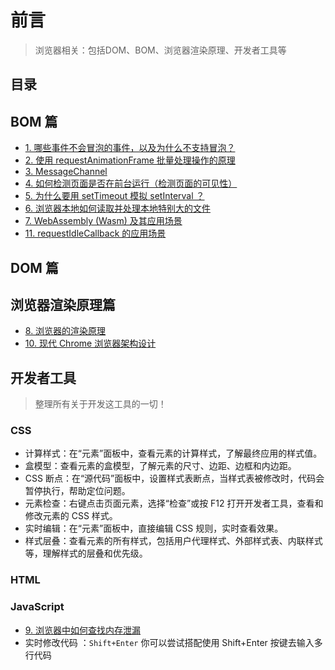 
# 前言


> 浏览器相关：包括DOM、BOM、浏览器渲染原理、开发者工具等


## 目录
<!-- toc -->
 ## BOM 篇 

- [1. 哪些事件不会冒泡的事件，以及为什么不支持冒泡？](/post/7cRlGnSu.html)
- [2. 使用 requestAnimationFrame 批量处理操作的原理](/post/vCdo8uDh.html)
- [3. MessageChannel](/post/RIOoYtCK.html)
- [4. 如何检测页面是否在前台运行（检测页面的可见性）](/post/ky8BNA6P.html)
- [5. 为什么要用 setTimeout 模拟 setInterval ？](/post/zbgylJlz.html)
- [6. 浏览器本地如何读取并处理本地特别大的文件](/post/R4sOTGQ3.html)
- [7. WebAssembly (Wasm) 及其应用场景](/post/Ug5FEab2.html)
- [11. requestIdleCallback 的应用场景](/post/Pmp06AG3.html)

## DOM 篇


## 浏览器渲染原理篇

- [8. 浏览器的渲染原理](/post/MLGEykBV.html)
- [10. 现代 Chrome 浏览器架构设计](/post/Pq0GzBjX.html)

## 开发者工具

> 整理所有关于开发这工具的一切！

### CSS 

- 计算样式：在“元素”面板中，查看元素的计算样式，了解最终应用的样式值。
- 盒模型：查看元素的盒模型，了解元素的尺寸、边距、边框和内边距。
- CSS 断点：在“源代码”面板中，设置样式表断点，当样式表被修改时，代码会暂停执行，帮助定位问题。
- 元素检查：右键点击页面元素，选择“检查”或按 F12 打开开发者工具，查看和修改元素的 CSS 样式。
- 实时编辑：在“元素”面板中，直接编辑 CSS 规则，实时查看效果。
- 样式层叠：查看元素的所有样式，包括用户代理样式、外部样式表、内联样式等，理解样式的层叠和优先级。

### HTML

### JavaScript

- [9. 浏览器中如何查找内存泄漏](/post/xyGXILev.html)
- 实时修改代码 ：`Shift+Enter` 你可以尝试搭配使用 Shift+Enter 按键去输入多行代码

